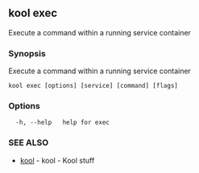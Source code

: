 ## kool exec

Execute a command within a running service container

### Synopsis

Execute a command within a running service container

```
kool exec [options] [service] [command] [flags]
```

### Options

```
  -h, --help   help for exec
```

### SEE ALSO

* [kool](kool.md)	 - kool - Kool stuff

